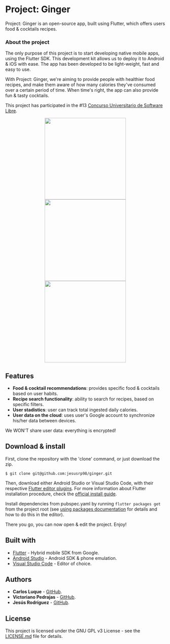 # Project: Ginger
Project: Ginger is an open-source app, built using Flutter, which offers users food & cocktails recipes.

### About the project 
The only purpose of this project is to start developing native mobile apps, using the Flutter SDK. This development kit allows us to deploy it to Android & iOS with ease. The app has been developed to be light-weight, fast and easy to use. 

With Project: Ginger, we're aiming to provide people with healthier food recipes, and make them aware of how many calories they've consumed over a certain period of time. When time's right, the app can also provide fun & tasty cocktails.

This project has participated in the #13 [Concurso Universitario de Software Libre](https://www.concursosoftwarelibre.org/1819/).

<p align="center">
  <img src="https://raw.githubusercontent.com/jesusrp98/ginger/master/screenshots/0.jpg" width="256" hspace="8">
  <img src="https://raw.githubusercontent.com/jesusrp98/ginger/master/screenshots/1.jpg" width="256" hspace="8">
  <img src="https://raw.githubusercontent.com/jesusrp98/ginger/master/screenshots/2.jpg" width="256" hspace="8">
</p>

## Features
* **Food & cocktail recommendations**: provides specific food & cocktails based on user habits.
* **Recipe search functionality**: ability to search for recipes, based on specific filters.
* **User stadistics**: user can track total ingested daily calories.
* **User data on the cloud**: uses user's Google account to synchronize his/her data between devices.

We WON'T share user data: everything is encrypted!

## Download & install
First, clone the repository with the 'clone' command, or just download the zip.

```
$ git clone git@github.com:jesusrp98/ginger.git
```

Then, download either Android Studio or Visual Studio Code, with their respective [Flutter editor plugins](https://flutter.io/get-started/editor/). For more information about Flutter installation procedure, check the [official install guide](https://flutter.io/get-started/install/).

Install dependencies from pubspec.yaml by running `flutter packages get` from the project root (see [using packages documentation](https://flutter.io/using-packages/#adding-a-package-dependency-to-an-app) for details and how to do this in the editor). 

There you go, you can now open & edit the project. Enjoy!

## Built with
* [Flutter](https://flutter.io/) - Hybrid mobile SDK from Google.
* [Android Studio](https://developer.android.com/studio/index.html/) - Android SDK & phone emulation.
* [Visual Studio Code](https://code.visualstudio.com/) - Editor of choice.

## Authors
* **Carlos Luque** - [GitHub](https://github.com/i62lucoc).
* **Victoriano Pedrajas** - [GitHub](https://github.com/V1ckyuwu).
* **Jesús Rodríguez** - [GitHub](https://github.com/jesusrp98).

## License
This project is licensed under the GNU GPL v3 License - see the [LICENSE.md](LICENSE.md) file for details.
